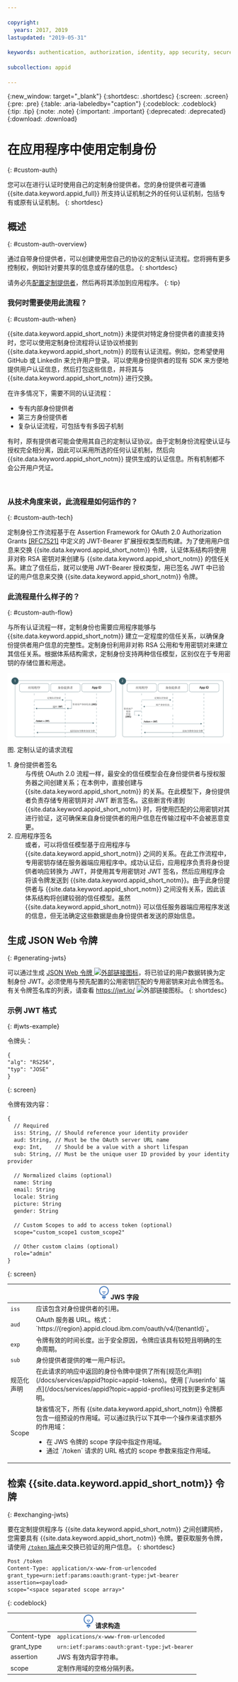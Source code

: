 ```yaml
---

copyright:
  years: 2017, 2019
lastupdated: "2019-05-31"

keywords: authentication, authorization, identity, app security, secure, custom, proprietary, 

subcollection: appid

---
```


{:new_window: target="_blank"}
{:shortdesc: .shortdesc}
{:screen: .screen}
{:pre: .pre}
{:table: .aria-labeledby="caption"}
{:codeblock: .codeblock}
{:tip: .tip}
{:note: .note}
{:important: .important}
{:deprecated: .deprecated}
{:download: .download}

# 在应用程序中使用定制身份
{: #custom-auth}

您可以在进行认证时使用自己的定制身份提供者。您的身份提供者可遵循 {{site.data.keyword.appid_full}} 所支持认证机制之外的任何认证机制，包括专有或原有认证机制。
{: shortdesc}

## 概述
{: #custom-auth-overview}

通过自带身份提供者，可以创建使用您自己的协议的定制认证流程。您将拥有更多控制权，例如针对要共享的信息或存储的信息。
{: shortdesc}

请务必先[配置定制提供者](/docs/services/appid?topic=appid-custom-identity)，然后再将其添加到应用程序。
{: tip}

### 我何时需要使用此流程？
{: #custom-auth-when}

{{site.data.keyword.appid_short_notm}} 未提供对特定身份提供者的直接支持时，您可以使用定制身份流程将认证协议桥接到 {{site.data.keyword.appid_short_notm}} 的现有认证流程。例如，您希望使用 GitHub 或 LinkedIn 来允许用户登录。可以使用身份提供者的现有 SDK 来方便地提供用户认证信息，然后打包这些信息，并将其与 {{site.data.keyword.appid_short_notm}} 进行交换。

在许多情况下，需要不同的认证流程：

 - 专有内部身份提供者
 - 第三方身份提供者
 - 复杂认证流程，可包括专有多因子机制

有时，原有提供者可能会使用其自己的定制认证协议。由于定制身份流程使认证与授权完全相分离，因此可以采用所选的任何认证机制，然后向 {{site.data.keyword.appid_short_notm}} 提供生成的认证信息。所有机制都不会公开用户凭证。

</br>

### 从技术角度来说，此流程是如何运作的？
{: #custom-auth-tech}

定制身份工作流程基于在 Assertion Framework for OAuth 2.0 Authorization Grants [[RFC7521]](https://tools.ietf.org/html/rfc7523#section-2.1) 中定义的 JWT-Bearer 扩展授权类型而构建。为了使用用户信息来交换 {{site.data.keyword.appid_short_notm}} 令牌，认证体系结构将使用非对称 RSA 密钥对来创建与 {{site.data.keyword.appid_short_notm}} 的信任关系。建立了信任后，就可以使用 JWT-Bearer 授权类型，用已签名 JWT 中已验证的用户信息来交换 {{site.data.keyword.appid_short_notm}} 令牌。

### 此流程是什么样子的？
{: #custom-auth-flow}

与所有认证流程一样，定制身份也需要应用程序能够与 {{site.data.keyword.appid_short_notm}} 建立一定程度的信任关系，以确保身份提供者用户信息的完整性。定制身份利用非对称 RSA 公用和专用密钥对来建立其信任关系。根据体系结构需求，定制身份支持两种信任模型，区别仅在于专用密钥的存储位置和用途。

![定制认证请求流程](images/customauth.png)
图. 定制认证的请求流程

<dl>
  <dt>1. 身份提供者签名</dt>
    <dd>与传统 OAuth 2.0 流程一样，最安全的信任模型会在身份提供者与授权服务器之间创建关系；在本例中，直接创建与 {{site.data.keyword.appid_short_notm}} 的关系。在此模型下，身份提供者负责存储专用密钥并对 JWT 断言签名。这些断言传递到 {{site.data.keyword.appid_short_notm}} 时，将使用匹配的公用密钥对其进行验证，这可确保来自身份提供者的用户信息在传输过程中不会被恶意变更。</dd>
  <dt>2. 应用程序签名</dt>
    <dd>或者，可以将信任模型基于应用程序与 {{site.data.keyword.appid_short_notm}} 之间的关系。在此工作流程中，专用密钥存储在服务器端应用程序中。成功认证后，应用程序负责将身份提供者响应转换为 JWT，并使用其专用密钥对 JWT 签名，然后应用程序会将该令牌发送到 {{site.data.keyword.appid_short_notm}}。由于此身份提供者与 {{site.data.keyword.appid_short_notm}} 之间没有关系，因此该体系结构将创建较弱的信任模型。虽然 {{site.data.keyword.appid_short_notm}} 可以信任服务器端应用程序发送的信息，但无法确定这些数据是由身份提供者发送的原始信息。</dd>
</dl>


## 生成 JSON Web 令牌
{: #generating-jwts}

可以通过生成 <a href="https://tools.ietf.org/html/rfc7515" target="blank">JSON Web 令牌 <img src="../../icons/launch-glyph.svg" alt="外部链接图标"></a>，将已验证的用户数据转换为定制身份 JWT。必须使用与预先配置的公用密钥匹配的专用密钥来对此令牌签名。有关令牌签名库的列表，请查看 <a href="https://jwt.io/" target="blank">https://jwt.io/ <img src="../../icons/launch-glyph.svg" alt="外部链接图标"></a>。
{: shortdesc}

### 示例 JWT 格式
{: #jwts-example}

令牌头：
  ```
  {
  "alg": "RS256",
  "typ": "JOSE"
  }
  ```
  {: screen}

令牌有效内容：
  ```
  {
    // Required
    iss: String, // Should reference your identity provider
    aud: String, // Must be the OAuth server URL name
    exp: Int,    // Should be a value with a short lifespan
    sub: String, // Must be the unique user ID provided by your identity provider

    // Normalized claims (optional)
    name: String
    email: String
    locale: String
    picture: String
    gender: String

    // Custom Scopes to add to access token (optional)
    scope="custom_scope1 custom_scope2"

    // Other custom claims (optional)
    role="admin"
  }
  ```
  {: screen}

  <table>
  <thead>
    <th colspan=2><img src="images/idea.png" alt="“更多信息”图标"/> JWS 字段</th>
  </thead>
  <tbody>
    <tr>
      <td><code>iss</code></td>
      <td>应该包含对身份提供者的引用。</td>
    </tr>
    <tr>
      <td><code>aud</code></td>
      <td>OAuth 服务器 URL。格式：`https://{region}.appid.cloud.ibm.com/oauth/v4/{tenantId}`。</td>
    </tr>
    <tr>
      <td><code>exp</code></td>
      <td>令牌有效的时间长度。出于安全原因，令牌应该具有较短且明确的生命周期。</td>
    </tr>
    <tr>
      <td><code>sub</code></td>
      <td>身份提供者提供的唯一用户标识。</td>
    </tr>
    <tr>
      <td>规范化声明</td>
      <td>在此请求的响应中返回的身份令牌中提供了所有[规范化声明](/docs/services/appid?topic=appid-tokens)。使用 [`/userinfo` 端点](/docs/services/appid?topic=appid-profiles)可找到更多定制声明。</td>
    </tr>
    <tr>
      <td>Scope</td>
      <td>缺省情况下，所有 {{site.data.keyword.appid_short_notm}} 令牌都包含一组预设的作用域。可以通过执行以下其中一个操作来请求额外的作用域：<ul><li> 在 JWS 令牌的 scope 字段中指定作用域。</li> <li>通过 `/token` 请求的 URL 格式的 scope 参数来指定作用域。</li></ul></td>
    </tr>
  </tbody>
  </table>

## 检索 {{site.data.keyword.appid_short_notm}} 令牌
{: #exchanging-jwts}

要在定制提供程序与 {{site.data.keyword.appid_short_notm}} 之间创建网桥，您需要具有 {{site.data.keyword.appid_short_notm}} 令牌。要获取服务令牌，请使用 [`/token` 端点](https://us-south.appid.cloud.ibm.com/swagger-ui/#/Authorization_Server_V4/token)来交换已验证的用户信息。
{: shortdesc}

  ```
  Post /token
  Content-Type: application/x-www-from-urlencoded
  grant_type=urn:ietf:params:oauth:grant-type:jwt-bearer
  assertion=<payload>
  scope="<space separated scope array>"
  ```
  {: codeblock}
  <table>
    <thead>
      <th colspan=2><img src="images/idea.png" alt="“更多信息”图标"/> 请求构造</th>
    </thead>
    <tbody>
      <tr>
        <td>Content-type</td>
        <td><code>applications/x-www-from-urlencoded</code></td>
      </tr>
      <tr>
        <td>grant_type</td>
        <td><code>urn:ietf:params:oauth:grant-type:jwt-bearer</code></td>
      </tr>
      <tr>
        <td>assertion</td>
        <td>JWS 有效内容字符串。</td>
      </tr>
      <tr>
        <td>scope</td>
        <td>定制作用域的空格分隔列表。</td>
      </tr>
    </tbody>
  </table>
